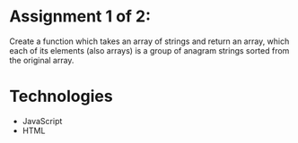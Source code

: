 # Assignment 1 of 2:

 Create a function which takes an array of strings and return an array, which each of its elements (also arrays) is a group of anagram strings sorted from the original array.

# Technologies

 - JavaScript
 - HTML 